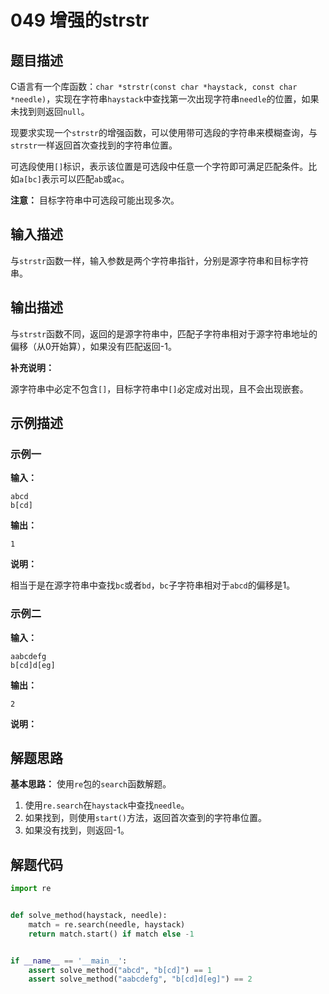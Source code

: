 # 049 增强的strstr

## 题目描述

C语言有一个库函数：`char *strstr(const char *haystack, const char *needle)`，实现在字符串`haystack`中查找第一次出现字符串`needle`的位置，如果未找到则返回`null`。

现要求实现一个`strstr`的增强函数，可以使用带可选段的字符串来模糊查询，与`strstr`一样返回首次查找到的字符串位置。

可选段使用`[]`标识，表示该位置是可选段中任意一个字符即可满足匹配条件。比如`a[bc]`表示可以匹配`ab`或`ac`。

**注意：** 目标字符串中可选段可能出现多次。

## 输入描述

与`strstr`函数一样，输入参数是两个字符串指针，分别是源字符串和目标字符串。

## 输出描述

与`strstr`函数不同，返回的是源字符串中，匹配子字符串相对于源字符串地址的偏移（从0开始算），如果没有匹配返回-1。

**补充说明：**

源字符串中必定不包含`[]`，目标字符串中`[]`必定成对出现，且不会出现嵌套。

## 示例描述

### 示例一

**输入：**
```text
abcd
b[cd]
```

**输出：**
```text
1
```

**说明：**  

相当于是在源字符串中查找`bc`或者`bd`，`bc`子字符串相对于`abcd`的偏移是1。

### 示例二

**输入：**
```text
aabcdefg
b[cd]d[eg]
```

**输出：**
```text
2
```

**说明：**  

## 解题思路

**基本思路：** 使用`re`包的`search`函数解题。

1. 使用`re.search`在`haystack`中查找`needle`。
2. 如果找到，则使用`start()`方法，返回首次查到的字符串位置。
3. 如果没有找到，则返回-1。

## 解题代码
```python
import re


def solve_method(haystack, needle):
    match = re.search(needle, haystack)
    return match.start() if match else -1


if __name__ == '__main__':
    assert solve_method("abcd", "b[cd]") == 1
    assert solve_method("aabcdefg", "b[cd]d[eg]") == 2
```